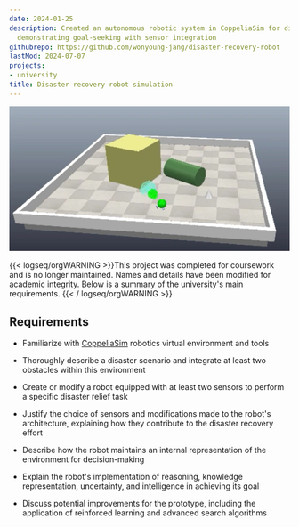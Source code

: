```yaml
---
date: 2024-01-25
description: Created an autonomous robotic system in CoppeliaSim for disaster recovery,
  demonstrating goal-seeking with sensor integration
githubrepo: https://github.com/wonyoung-jang/disaster-recovery-robot
lastMod: 2024-07-07
projects:
- university
title: Disaster recovery robot simulation
---
```

![disaster-recovery-robot.webp](/assets/disaster-recovery-robot.webp)

{{< logseq/orgWARNING >}}This project was completed for coursework and is no longer maintained. Names and details have been modified for academic integrity. Below is a summary of the university's main requirements.
{{< / logseq/orgWARNING >}}

## Requirements

  + Familiarize with [CoppeliaSim](https://www.coppeliarobotics.com/) robotics virtual environment and tools

  + Thoroughly describe a disaster scenario and integrate at least two obstacles within this environment

  + Create or modify a robot equipped with at least two sensors to perform a specific disaster relief task

  + Justify the choice of sensors and modifications made to the robot's architecture, explaining how they contribute to the disaster recovery effort

  + Describe how the robot maintains an internal representation of the environment for decision-making

  + Explain the robot's implementation of reasoning, knowledge representation, uncertainty, and intelligence in achieving its goal

  + Discuss potential improvements for the prototype, including the application of reinforced learning and advanced search algorithms
